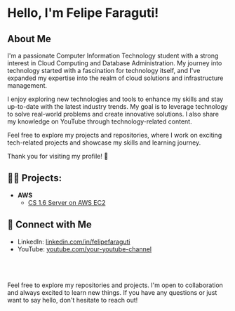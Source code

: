 <h1>Hello, I'm Felipe Faraguti!</h1>

## About Me

I'm a passionate Computer Information Technology student with a strong interest in Cloud Computing and Database Administration. My journey into technology started with a fascination for technology itself, and I've expanded my expertise into the realm of cloud solutions and infrastructure management.

I enjoy exploring new technologies and tools to enhance my skills and stay up-to-date with the latest industry trends. My goal is to leverage technology to solve real-world problems and create innovative solutions. I also share my knowledge on YouTube through technology-related content.

Feel free to explore my projects and repositories, where I work on exciting tech-related projects and showcase my skills and learning journey.

Thank you for visiting my profile! 🚀


<h2> 👨‍💻 Projects:</h2>

- <b>AWS</b>
  - [CS 1.6 Server on AWS EC2](https://github.com/faraguti/cs1.6-server)


## 🤳 Connect with Me

- LinkedIn: [linkedin.com/in/felipefaraguti](https://www.linkedin.com/in/felipe-faraguti)
- YouTube: [youtube.com/your-youtube-channel](https://www.youtube.com/your-youtube-channel)

<br>
<br>
<br>
Feel free to explore my repositories and projects. I'm open to collaboration and always excited to learn new things. If you have any questions or just want to say hello, don't hesitate to reach out!


